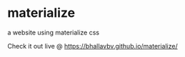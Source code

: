 # materialize
a website using materialize css


Check it out live @ https://bhallavbv.github.io/materialize/
